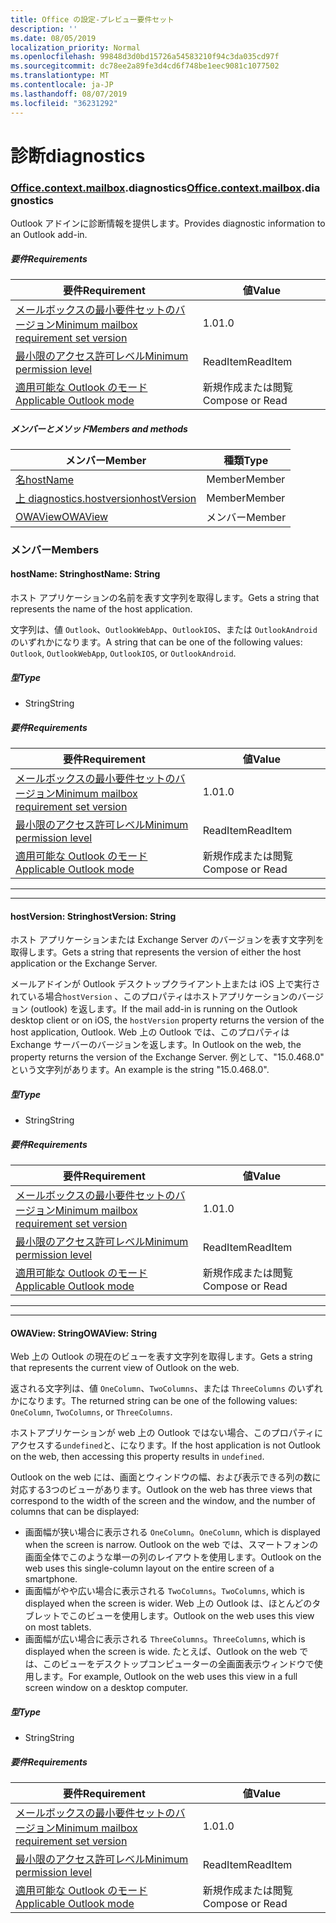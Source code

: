 ```yaml
---
title: Office の設定-プレビュー要件セット
description: ''
ms.date: 08/05/2019
localization_priority: Normal
ms.openlocfilehash: 99848d3d0bd15726a54583210f94c3da035cd97f
ms.sourcegitcommit: dc78ee2a89fe3d4cd6f748be1eec9081c1077502
ms.translationtype: MT
ms.contentlocale: ja-JP
ms.lasthandoff: 08/07/2019
ms.locfileid: "36231292"
---
```

# <a name="diagnostics"></a><span data-ttu-id="785ac-102">診断</span><span class="sxs-lookup"><span data-stu-id="785ac-102">diagnostics</span></span>

### <a name="officeofficemdcontextofficecontextmdmailboxofficecontextmailboxmddiagnostics"></a><span data-ttu-id="785ac-103">[Office](Office.md)[.context](Office.context.md)[.mailbox](Office.context.mailbox.md).diagnostics</span><span class="sxs-lookup"><span data-stu-id="785ac-103">[Office](Office.md)[.context](Office.context.md)[.mailbox](Office.context.mailbox.md).diagnostics</span></span>

<span data-ttu-id="785ac-104">Outlook アドインに診断情報を提供します。</span><span class="sxs-lookup"><span data-stu-id="785ac-104">Provides diagnostic information to an Outlook add-in.</span></span>

##### <a name="requirements"></a><span data-ttu-id="785ac-105">要件</span><span class="sxs-lookup"><span data-stu-id="785ac-105">Requirements</span></span>

|<span data-ttu-id="785ac-106">要件</span><span class="sxs-lookup"><span data-stu-id="785ac-106">Requirement</span></span>| <span data-ttu-id="785ac-107">値</span><span class="sxs-lookup"><span data-stu-id="785ac-107">Value</span></span>|
|---|---|
|[<span data-ttu-id="785ac-108">メールボックスの最小要件セットのバージョン</span><span class="sxs-lookup"><span data-stu-id="785ac-108">Minimum mailbox requirement set version</span></span>](/office/dev/add-ins/reference/requirement-sets/outlook-api-requirement-sets)| <span data-ttu-id="785ac-109">1.0</span><span class="sxs-lookup"><span data-stu-id="785ac-109">1.0</span></span>|
|[<span data-ttu-id="785ac-110">最小限のアクセス許可レベル</span><span class="sxs-lookup"><span data-stu-id="785ac-110">Minimum permission level</span></span>](/outlook/add-ins/understanding-outlook-add-in-permissions)| <span data-ttu-id="785ac-111">ReadItem</span><span class="sxs-lookup"><span data-stu-id="785ac-111">ReadItem</span></span>|
|[<span data-ttu-id="785ac-112">適用可能な Outlook のモード</span><span class="sxs-lookup"><span data-stu-id="785ac-112">Applicable Outlook mode</span></span>](/outlook/add-ins/#extension-points)| <span data-ttu-id="785ac-113">新規作成または閲覧</span><span class="sxs-lookup"><span data-stu-id="785ac-113">Compose or Read</span></span>|

##### <a name="members-and-methods"></a><span data-ttu-id="785ac-114">メンバーとメソッド</span><span class="sxs-lookup"><span data-stu-id="785ac-114">Members and methods</span></span>

| <span data-ttu-id="785ac-115">メンバー</span><span class="sxs-lookup"><span data-stu-id="785ac-115">Member</span></span> | <span data-ttu-id="785ac-116">種類</span><span class="sxs-lookup"><span data-stu-id="785ac-116">Type</span></span> |
|--------|------|
| [<span data-ttu-id="785ac-117">名</span><span class="sxs-lookup"><span data-stu-id="785ac-117">hostName</span></span>](#hostname-string) | <span data-ttu-id="785ac-118">Member</span><span class="sxs-lookup"><span data-stu-id="785ac-118">Member</span></span> |
| [<span data-ttu-id="785ac-119">上 diagnostics.hostversion</span><span class="sxs-lookup"><span data-stu-id="785ac-119">hostVersion</span></span>](#hostversion-string) | <span data-ttu-id="785ac-120">Member</span><span class="sxs-lookup"><span data-stu-id="785ac-120">Member</span></span> |
| [<span data-ttu-id="785ac-121">OWAView</span><span class="sxs-lookup"><span data-stu-id="785ac-121">OWAView</span></span>](#owaview-string) | <span data-ttu-id="785ac-122">メンバー</span><span class="sxs-lookup"><span data-stu-id="785ac-122">Member</span></span> |

### <a name="members"></a><span data-ttu-id="785ac-123">メンバー</span><span class="sxs-lookup"><span data-stu-id="785ac-123">Members</span></span>

#### <a name="hostname-string"></a><span data-ttu-id="785ac-124">hostName: String</span><span class="sxs-lookup"><span data-stu-id="785ac-124">hostName: String</span></span>

<span data-ttu-id="785ac-125">ホスト アプリケーションの名前を表す文字列を取得します。</span><span class="sxs-lookup"><span data-stu-id="785ac-125">Gets a string that represents the name of the host application.</span></span>

<span data-ttu-id="785ac-126">文字列は、値 `Outlook`、`OutlookWebApp`、`OutlookIOS`、または `OutlookAndroid` のいずれかになります。</span><span class="sxs-lookup"><span data-stu-id="785ac-126">A string that can be one of the following values: `Outlook`, `OutlookWebApp`, `OutlookIOS`, or `OutlookAndroid`.</span></span>

##### <a name="type"></a><span data-ttu-id="785ac-127">型</span><span class="sxs-lookup"><span data-stu-id="785ac-127">Type</span></span>

*   <span data-ttu-id="785ac-128">String</span><span class="sxs-lookup"><span data-stu-id="785ac-128">String</span></span>

##### <a name="requirements"></a><span data-ttu-id="785ac-129">要件</span><span class="sxs-lookup"><span data-stu-id="785ac-129">Requirements</span></span>

|<span data-ttu-id="785ac-130">要件</span><span class="sxs-lookup"><span data-stu-id="785ac-130">Requirement</span></span>| <span data-ttu-id="785ac-131">値</span><span class="sxs-lookup"><span data-stu-id="785ac-131">Value</span></span>|
|---|---|
|[<span data-ttu-id="785ac-132">メールボックスの最小要件セットのバージョン</span><span class="sxs-lookup"><span data-stu-id="785ac-132">Minimum mailbox requirement set version</span></span>](/office/dev/add-ins/reference/requirement-sets/outlook-api-requirement-sets)| <span data-ttu-id="785ac-133">1.0</span><span class="sxs-lookup"><span data-stu-id="785ac-133">1.0</span></span>|
|[<span data-ttu-id="785ac-134">最小限のアクセス許可レベル</span><span class="sxs-lookup"><span data-stu-id="785ac-134">Minimum permission level</span></span>](/outlook/add-ins/understanding-outlook-add-in-permissions)| <span data-ttu-id="785ac-135">ReadItem</span><span class="sxs-lookup"><span data-stu-id="785ac-135">ReadItem</span></span>|
|[<span data-ttu-id="785ac-136">適用可能な Outlook のモード</span><span class="sxs-lookup"><span data-stu-id="785ac-136">Applicable Outlook mode</span></span>](/outlook/add-ins/#extension-points)| <span data-ttu-id="785ac-137">新規作成または閲覧</span><span class="sxs-lookup"><span data-stu-id="785ac-137">Compose or Read</span></span>|

---
---

#### <a name="hostversion-string"></a><span data-ttu-id="785ac-138">hostVersion: String</span><span class="sxs-lookup"><span data-stu-id="785ac-138">hostVersion: String</span></span>

<span data-ttu-id="785ac-139">ホスト アプリケーションまたは Exchange Server のバージョンを表す文字列を取得します。</span><span class="sxs-lookup"><span data-stu-id="785ac-139">Gets a string that represents the version of either the host application or the Exchange Server.</span></span>

<span data-ttu-id="785ac-140">メールアドインが Outlook デスクトップクライアント上または iOS 上で実行されている場合`hostVersion` 、このプロパティはホストアプリケーションのバージョン (outlook) を返します。</span><span class="sxs-lookup"><span data-stu-id="785ac-140">If the mail add-in is running on the Outlook desktop client or on iOS, the `hostVersion` property returns the version of the host application, Outlook.</span></span> <span data-ttu-id="785ac-141">Web 上の Outlook では、このプロパティは Exchange サーバーのバージョンを返します。</span><span class="sxs-lookup"><span data-stu-id="785ac-141">In Outlook on the web, the property returns the version of the Exchange Server.</span></span> <span data-ttu-id="785ac-142">例として、"15.0.468.0" という文字列があります。</span><span class="sxs-lookup"><span data-stu-id="785ac-142">An example is the string "15.0.468.0".</span></span>

##### <a name="type"></a><span data-ttu-id="785ac-143">型</span><span class="sxs-lookup"><span data-stu-id="785ac-143">Type</span></span>

*   <span data-ttu-id="785ac-144">String</span><span class="sxs-lookup"><span data-stu-id="785ac-144">String</span></span>

##### <a name="requirements"></a><span data-ttu-id="785ac-145">要件</span><span class="sxs-lookup"><span data-stu-id="785ac-145">Requirements</span></span>

|<span data-ttu-id="785ac-146">要件</span><span class="sxs-lookup"><span data-stu-id="785ac-146">Requirement</span></span>| <span data-ttu-id="785ac-147">値</span><span class="sxs-lookup"><span data-stu-id="785ac-147">Value</span></span>|
|---|---|
|[<span data-ttu-id="785ac-148">メールボックスの最小要件セットのバージョン</span><span class="sxs-lookup"><span data-stu-id="785ac-148">Minimum mailbox requirement set version</span></span>](/office/dev/add-ins/reference/requirement-sets/outlook-api-requirement-sets)| <span data-ttu-id="785ac-149">1.0</span><span class="sxs-lookup"><span data-stu-id="785ac-149">1.0</span></span>|
|[<span data-ttu-id="785ac-150">最小限のアクセス許可レベル</span><span class="sxs-lookup"><span data-stu-id="785ac-150">Minimum permission level</span></span>](/outlook/add-ins/understanding-outlook-add-in-permissions)| <span data-ttu-id="785ac-151">ReadItem</span><span class="sxs-lookup"><span data-stu-id="785ac-151">ReadItem</span></span>|
|[<span data-ttu-id="785ac-152">適用可能な Outlook のモード</span><span class="sxs-lookup"><span data-stu-id="785ac-152">Applicable Outlook mode</span></span>](/outlook/add-ins/#extension-points)| <span data-ttu-id="785ac-153">新規作成または閲覧</span><span class="sxs-lookup"><span data-stu-id="785ac-153">Compose or Read</span></span>|

---
---

#### <a name="owaview-string"></a><span data-ttu-id="785ac-154">OWAView: String</span><span class="sxs-lookup"><span data-stu-id="785ac-154">OWAView: String</span></span>

<span data-ttu-id="785ac-155">Web 上の Outlook の現在のビューを表す文字列を取得します。</span><span class="sxs-lookup"><span data-stu-id="785ac-155">Gets a string that represents the current view of Outlook on the web.</span></span>

<span data-ttu-id="785ac-156">返される文字列は、値 `OneColumn`、`TwoColumns`、または `ThreeColumns` のいずれかになります。</span><span class="sxs-lookup"><span data-stu-id="785ac-156">The returned string can be one of the following values: `OneColumn`, `TwoColumns`, or `ThreeColumns`.</span></span>

<span data-ttu-id="785ac-157">ホストアプリケーションが web 上の Outlook ではない場合、このプロパティにアクセスする`undefined`と、になります。</span><span class="sxs-lookup"><span data-stu-id="785ac-157">If the host application is not Outlook on the web, then accessing this property results in `undefined`.</span></span>

<span data-ttu-id="785ac-158">Outlook on the web には、画面とウィンドウの幅、および表示できる列の数に対応する3つのビューがあります。</span><span class="sxs-lookup"><span data-stu-id="785ac-158">Outlook on the web has three views that correspond to the width of the screen and the window, and the number of columns that can be displayed:</span></span>

*   <span data-ttu-id="785ac-159">画面幅が狭い場合に表示される `OneColumn`。</span><span class="sxs-lookup"><span data-stu-id="785ac-159">`OneColumn`, which is displayed when the screen is narrow.</span></span> <span data-ttu-id="785ac-160">Outlook on the web では、スマートフォンの画面全体でこのような単一の列のレイアウトを使用します。</span><span class="sxs-lookup"><span data-stu-id="785ac-160">Outlook on the web uses this single-column layout on the entire screen of a smartphone.</span></span>
*   <span data-ttu-id="785ac-161">画面幅がやや広い場合に表示される `TwoColumns`。</span><span class="sxs-lookup"><span data-stu-id="785ac-161">`TwoColumns`, which is displayed when the screen is wider.</span></span> <span data-ttu-id="785ac-162">Web 上の Outlook は、ほとんどのタブレットでこのビューを使用します。</span><span class="sxs-lookup"><span data-stu-id="785ac-162">Outlook on the web uses this view on most tablets.</span></span>
*   <span data-ttu-id="785ac-163">画面幅が広い場合に表示される `ThreeColumns`。</span><span class="sxs-lookup"><span data-stu-id="785ac-163">`ThreeColumns`, which is displayed when the screen is wide.</span></span> <span data-ttu-id="785ac-164">たとえば、Outlook on the web では、このビューをデスクトップコンピューターの全画面表示ウィンドウで使用します。</span><span class="sxs-lookup"><span data-stu-id="785ac-164">For example, Outlook on the web uses this view in a full screen window on a desktop computer.</span></span>

##### <a name="type"></a><span data-ttu-id="785ac-165">型</span><span class="sxs-lookup"><span data-stu-id="785ac-165">Type</span></span>

*   <span data-ttu-id="785ac-166">String</span><span class="sxs-lookup"><span data-stu-id="785ac-166">String</span></span>

##### <a name="requirements"></a><span data-ttu-id="785ac-167">要件</span><span class="sxs-lookup"><span data-stu-id="785ac-167">Requirements</span></span>

|<span data-ttu-id="785ac-168">要件</span><span class="sxs-lookup"><span data-stu-id="785ac-168">Requirement</span></span>| <span data-ttu-id="785ac-169">値</span><span class="sxs-lookup"><span data-stu-id="785ac-169">Value</span></span>|
|---|---|
|[<span data-ttu-id="785ac-170">メールボックスの最小要件セットのバージョン</span><span class="sxs-lookup"><span data-stu-id="785ac-170">Minimum mailbox requirement set version</span></span>](/office/dev/add-ins/reference/requirement-sets/outlook-api-requirement-sets)| <span data-ttu-id="785ac-171">1.0</span><span class="sxs-lookup"><span data-stu-id="785ac-171">1.0</span></span>|
|[<span data-ttu-id="785ac-172">最小限のアクセス許可レベル</span><span class="sxs-lookup"><span data-stu-id="785ac-172">Minimum permission level</span></span>](/outlook/add-ins/understanding-outlook-add-in-permissions)| <span data-ttu-id="785ac-173">ReadItem</span><span class="sxs-lookup"><span data-stu-id="785ac-173">ReadItem</span></span>|
|[<span data-ttu-id="785ac-174">適用可能な Outlook のモード</span><span class="sxs-lookup"><span data-stu-id="785ac-174">Applicable Outlook mode</span></span>](/outlook/add-ins/#extension-points)| <span data-ttu-id="785ac-175">新規作成または閲覧</span><span class="sxs-lookup"><span data-stu-id="785ac-175">Compose or Read</span></span>|
